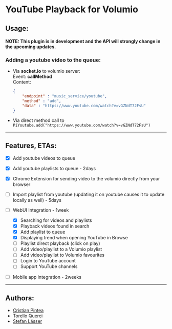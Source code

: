 YouTube Playback for Volumio
===================================

Usage:
--------

#### NOTE: This plugin is in development and the API will strongly change in the upcoming updates.

### Adding a youtube video to the queue:

- Via __socket.io__ to volumio server:  
    Event: __callMethod__  
    Content:
    ```json
    {
        "endpoint" : "music_service/youtube",
        "method" : "add",
        "data" : "https://www.youtube.com/watch?v=vGZNdT72FsU"
    }

    ```

- Via direct method call to ```PiYoutube.add("https://www.youtube.com/watch?v=vGZNdT72FsU")```

--------------------------------------------------------------------------------


Features, ETAs:
-------------

- [x] Add youtube videos to queue
- [x] Add youtube playlists to queue - 2days
- [x] Chrome Extension for sending video to the volumio directly from your browser
- [ ] Import playlist from youtube (updating it on youtube causes it to update locally as well) - 5days
- [ ] WebUI Integration - 1week
  - [x] Searching for videos and playlists
  - [x] Playback videos found in search
  - [x] Add playlist to queue
  - [x] Displaying trend when opening YouTube in Browse
  - [ ] Playlist direct playback (click on play)
  - [ ] Add video/playlist to a Volumio playlist
  - [ ] Add video/playlist to Volumio favourites
  - [ ] Login to YouTube account
  - [ ] Support YouTube channels

- [ ] Mobile app integration - 2weeks



--------------------------------------------------------------------------------
Authors:
----------

- [Cristian Pintea](http://pintea.net)
- Torello Querci
- [Stefan Lässer](https://github.com/sla89)
